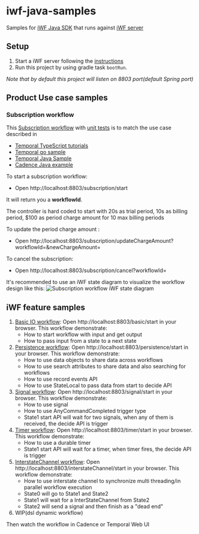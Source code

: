 # iwf-java-samples

Samples for [iWF Java SDK](https://github.com/indeedeng/iwf-java-sdk) that runs
against [iWF server](https://github.com/indeedeng/iwf)

## Setup

1. Start a iWF server following the [instructions](https://github.com/indeedeng/iwf#how-to-run-this-server)
2. Run this project by using gradle task `bootRun`.

_Note that by default this project will listen on 8803 port(default Spring port)_

## Product Use case samples

### Subscription workflow

This [Subscription workflow](https://github.com/indeedeng/iwf-java-samples/tree/main/src/main/java/io/iworkflow/workflow/subscription)
with [unit tests](https://github.com/indeedeng/iwf-java-samples/tree/test/src/main/java/io/iworkflow/workflow/subscription)
is to match the use case described in

* [Temporal TypeScript tutorials](https://learn.temporal.io/tutorials/typescript/subscriptions/)
* [Temporal go sample](https://github.com/temporalio/subscription-workflow-project-template-go)
* [Temporal Java Sample](https://github.com/temporalio/subscription-workflow-project-template-java)
* [Cadence Java example](https://cadenceworkflow.io/docs/concepts/workflows/#example)

To start a subscription workflow:

* Open http://localhost:8803/subscription/start

It will return you a **workflowId**.

The controller is hard coded to start with 20s as trial period, 10s as billing period, $100 as period charge amount for
10 max billing periods

To update the period charge amount :

* Open http://localhost:8803/subscription/updateChargeAmount?workflowId=<TheWorkflowId>&newChargeAmount=<The new amount>

To cancel the subscription:

* Open http://localhost:8803/subscription/cancel?workflowId=<TheWorkflowId>

It's recommended to use an iWF state diagram to visualize the workflow design like this:
![Subscription workflow iWF state diagram](https://user-images.githubusercontent.com/4523955/216396635-1c46df3c-e087-415a-996e-16ce47e7ccb2.png)

## iWF feature samples

1. [Basic IO workflow](https://github.com/indeedeng/iwf-java-samples/tree/main/src/main/java/io/iworkflow/workflow/basic):
   Open http://localhost:8803/basic/start in your browser. This workflow demonstrate:
   * How to start workflow with input and get output
   * How to pass input from a state to a next state
2. [Persistence workflow](https://github.com/indeedeng/iwf-java-samples/tree/main/src/main/java/io/iworkflow/workflow/persistence):
   Open http://localhost:8803/persistence/start in your browser. This workflow demonstrate:
   * How to use data objects to share data across workflows
   * How to use search attributes to share data and also searching for workflows
   * How to use record events API
   * How to use StateLocal to pass data from start to decide API
3. [Signal workflow](https://github.com/indeedeng/iwf-java-samples/tree/main/src/main/java/io/iworkflow/workflow/signal):
   Open http://localhost:8803/signal/start in your browser. This workflow demonstrate:
   * How to use signal
   * How to use AnyCommandCompleted trigger type
   * State1 start API will wait for two signals, when any of them is received, the decide API is trigger
4. [Timer workflow](https://github.com/indeedeng/iwf-java-samples/tree/main/src/main/java/io/iworkflow/workflow/timer):
   Open http://localhost:8803/timer/start in your browser. This workflow demonstrate:
   * How to use a durable timer
   * State1 start API will wait for a timer, when timer fires, the decide API is trigger
5. [InterstateChannel workflow](https://github.com/indeedeng/iwf-java-samples/tree/main/src/main/java/io/iworkflow/workflow/interstatechannel):
   Open http://localhost:8803/interstateChannel/start in your browser. This workflow demonstrate:
   * How to use interstate channel to synchronize multi threading/in parallel workflow execution
   * State0 will go to State1 and State2
   * State1 will wait for a InterStateChannel from State2
   * State2 will send a signal and then finish as a "dead end"
6. WIP(dsl dynamic workflow)

Then watch the workflow in Cadence or Temporal Web UI
